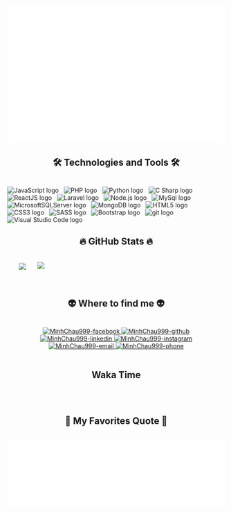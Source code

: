 ﻿<!-- Src: https://github.com/trungquandev/trungquandev -->
<a href="#" target="_blank">
  <img src="svg/MinhChau999.svg" width="1200" alt="trungquandev-official" />
</a>

<h2 align="center">🛠 Technologies and Tools 🛠</h2>
<br>
<!-- https://simpleicons.org/ -->
<span><img src="https://img.shields.io/badge/JavaScript-282C34?logo=javascript&logoColor=F7DF1E" alt="JavaScript logo" title="JavaScript" height="25" /></span>
&nbsp;
<span><img src="https://img.shields.io/badge/PHP-282C34?logo=PHP&logoColor=777BB3" alt="PHP logo" title="PHP" height="25" /></span>
&nbsp;
<span><img src="https://img.shields.io/badge/Python-282C34?logo=Python&logoColor=FFD43B" alt="Python logo" title="Python" height="25" /></span>
&nbsp;
<span><img src="https://img.shields.io/badge/C Sharp-282C34?logo=C Sharp&logoColor=682876" alt="C Sharp logo" title="C Sharp" height="25" /></span>
&nbsp;
<span><img src="https://img.shields.io/badge/ReactJS-282C34?logo=react&logoColor=61DAFB" alt="ReactJS logo" title="ReactJS" height="25" /></span>
&nbsp;
<span><img src="https://img.shields.io/badge/Laravel-282C34?logo=laravel&logoColor=FF0000" alt="Laravel logo" title="Laravel" height="25" /></span>
&nbsp;
<span><img src="https://img.shields.io/badge/Node.js-282C34?logo=node.js&logoColor=00F200" alt="Node.js logo" title="Node.js" height="25" /></span>
&nbsp;
<span><img src="https://img.shields.io/badge/MySql-282C34?logo=MySql&logoColor=00758F" alt="MySql logo" title="MySql" height="25" /></span>
&nbsp;
<span><img src="https://img.shields.io/badge/Microsoft SQL Server-282C34?logo=MicrosoftSQLServer&logoColor=FF0000" alt="MicrosoftSQLServer logo" title="Microsoft SQL Server" height="25" /></span>
&nbsp;
<span><img src="https://img.shields.io/badge/MongoDB-282C34?logo=mongodb&logoColor=47A248" alt="MongoDB logo" title="MongoDB" height="25" /></span>
&nbsp;
<span><img src="https://img.shields.io/badge/HTML5-282C34?logo=html5&logoColor=E34F26" alt="HTML5 logo" title="HTML5" height="25" /></span>
&nbsp;
<span><img src="https://img.shields.io/badge/CSS3-282C34?logo=css3&logoColor=1572B6" alt="CSS3 logo" title="CSS3" height="25" /></span>
&nbsp;
<span><img src="https://img.shields.io/badge/Sass-282C34?logo=sass&logoColor=CC6699" alt="SASS logo" title="SASS" height="25" /></span>
&nbsp;
<span><img src="https://img.shields.io/badge/Bootstrap-282C34?logo=bootstrap&logoColor=7952B3" alt="Bootstrap logo" title="Bootstrap" height="25" /></span>
&nbsp;
<span><img src="https://img.shields.io/badge/git-282C34?logo=git&logoColor=F05032" alt="git logo" title="git" height="25" /></span>
&nbsp;
<span><img src="https://img.shields.io/badge/VS%20Code-282C34?logo=visual-studio-code&logoColor=007ACC" alt="Visual Studio Code logo" title="Visual Studio Code" height="25" /></span>
&nbsp;

<br>
<h2 align="center">🔥 GitHub Stats 🔥</h2>
<!-- https://github.com/anuraghazra/github-readme-stats -->
<br>
<div align=center>
  <a href="#" title="">
    <img width="315" align="center" src="https://github-readme-stats.vercel.app/api/top-langs/?username=MinhChau999&hide=c%23,powershell,Mathematica,Ruby,Objective-C,Objective-C%2b%2b,Cuda&title_color=61dafb&text_color=ffffff&icon_color=61dafb&bg_color=20232a&langs_count=8&layout=compact&border_color=61dafb&hide_border=true" />
  </a>
  <a href="#" title="">
    <img align="right" width="434" src="https://github-readme-stats.vercel.app/api?username=MinhChau999&show_icons=true&theme=react&border_color=61dafb&hide_border=true" />
  </a>
</div>
<br>
<br>
<h2 align="center">👽 Where to find me 👽</h2>
<br>
<!-- https://icons8.com -->
<div align="center">
  <a href="https://www.facebook.com/chau.nguyenminh.1293" target="blank">
    <img src="https://img.icons8.com/bubbles/100/000000/facebook-new.png" alt="MinhChau999-facebook" />
  </a>
  <a href="https://github.com/MinhChau999" target="blank">
    <img src="https://img.icons8.com/bubbles/100/000000/github.png" alt="MinhChau999-github" />
  </a>
  <a href="https://www.linkedin.com/in/ch%C3%A2u-nguy%E1%BB%85n-minh-32a1b9166/" target="blank">
    <img src="https://img.icons8.com/bubbles/100/000000/linkedin.png" alt="MinhChau999-linkedin" />
  </a>
  <a href="https://www.instagram.com/thangkhung102/" target="blank">
    <img src="https://img.icons8.com/bubbles/100/000000/instagram.png" alt="MinhChau999-instagram" />
  </a>
  <a href="mailto:chaudai621@gmail.com" target="top">
    <img src="https://img.icons8.com/bubbles/100/000000/apple-mail.png" alt="MinhChau999-email" />
  </a>
    <a href="tel:0332749333" target="top">
    <img src="https://img.icons8.com/bubbles/100/000000/phone.png" alt="MinhChau999-phone" />
  </a>
</div>
<br>
<h2 align="center">Waka Time</h2>
<br>
<!--START_SECTION:waka-->
<!--END_SECTION:waka-->
<br>
<h2 align="center">📑 My Favorites Quote 📑</h2>
<br>
<a href="#" target="_blank">
  <img src="svg/minhchau999-quotes.svg" width="846" height="150" alt="minhchau999" />
</a>
